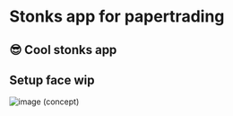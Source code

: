 # Stonks app for papertrading

## 😎 Cool stonks app 

## Setup face wip

![image](https://user-images.githubusercontent.com/90701667/178123423-28052206-3ce4-4c9c-aa94-77807ab9afcf.png)
(concept)
